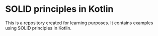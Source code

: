 # SOLID principles in Kotlin
This is a repository created for learning purposes. It contains examples using SOLID principles in Kotlin.
